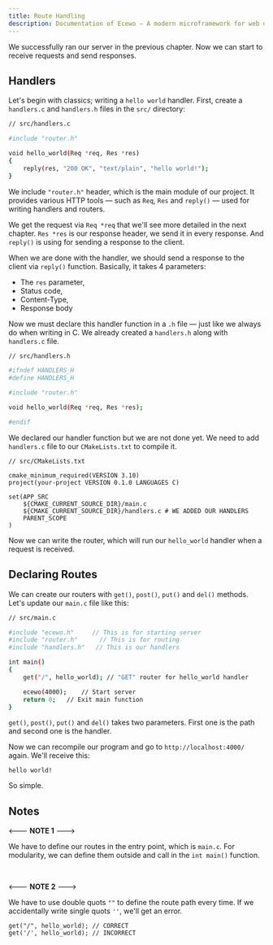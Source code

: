 ```yaml
---
title: Route Handling
description: Documentation of Ecewo — A modern microframework for web development in C
---
```


We successfully ran our server in the previous chapter. Now we can start to receive requests and send responses.

## Handlers

Let's begin with classics; writing a `hello world` handler. First, create a `handlers.c` and `handlers.h` files in the `src/` directory:

```sh
// src/handlers.c

#include "router.h"

void hello_world(Req *req, Res *res)
{
    reply(res, "200 OK", "text/plain", "hello world!");
}
```

We include `"router.h"` header, which is the main module of our project. It provides various HTTP tools — such as `Req`, `Res` and `reply()` — used for writing handlers and routers.

We get the request via `Req *req` that we'll see more detailed in the next chapter. `Res *res` is our response header, we send it in every response. And `reply()` is using for sending a response to the client.

When we are done with the handler, we should send a response to the client via `reply()` function. Basically, it takes 4 parameters:
- The `res` parameter,
- Status code,
- Content-Type,
- Response body

Now we must declare this handler function in a `.h` file —  just like we always do when writing in C. We already created a `handlers.h` along with `handlers.c` file.

```sh
// src/handlers.h

#ifndef HANDLERS_H
#define HANDLERS_H

#include "router.h"

void hello_world(Req *req, Res *res);

#endif
```

We declared our handler function but we are not done yet. We need to add `handlers.c` file to our `CMakeLists.txt` to compile it.

```
// src/CMakeLists.txt

cmake_minimum_required(VERSION 3.10)
project(your-project VERSION 0.1.0 LANGUAGES C)

set(APP_SRC
    ${CMAKE_CURRENT_SOURCE_DIR}/main.c
    ${CMAKE_CURRENT_SOURCE_DIR}/handlers.c # WE ADDED OUR HANDLERS
    PARENT_SCOPE
)
```

Now we can write the router, which will run our `hello_world` handler when a request is received.

## Declaring Routes

We can create our routers with `get()`, `post()`, `put()` and `del()` methods. Let's update our `main.c` file like this:

```sh
// src/main.c

#include "ecewo.h"     // This is for starting server
#include "router.h"      // This is for routing
#include "handlers.h"   // This is our handlers

int main()
{
    get("/", hello_world); // "GET" router for hello_world handler

    ecewo(4000);    // Start server
    return 0;   // Exit main function
}
```

`get()`, `post()`, `put()` and `del()` takes two parameters. First one is the path and second one is the handler.

Now we can recompile our program and go to `http://localhost:4000/` again. We'll receive this:

```
hello world!
```

So simple.

## Notes

<--- **NOTE 1** --->

We have to define our routes in the entry point, which is `main.c`. For modularity, we can define them outside and call in the `int main()` function.

<br/>

<--- **NOTE 2** --->

We have to use double quots `""` to define the route path every time. If we accidentally write single quots `''`, we'll get an error.

```
get("/", hello_world); // CORRECT
get('/', hello_world); // INCORRECT
```
